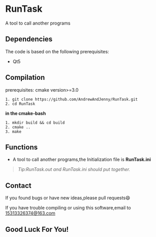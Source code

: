 # RunTask

A tool to call another programs

## Dependencies

The code is based on the following prerequisites:

- Qt5

## Compilation

prerequisites: cmake version>=3.0

```
1. git clone https://github.com/AndrewAndJenny/RunTask.git
2. cd RunTask
```

**in the cmake-bash**

```
1. mkdir build && cd build
2. cmake ..
3. make
```

## Functions

-  A tool to call another programs,the Initialization file is **RunTask.ini**
> *Tip:RunTask.out and RunTask.ini should put together.*

## Contact

If you found bugs or have new ideas,please pull requests😄  

If you have trouble compiling or using this software,email to [15313326374@163.com](mailto:15313326374@163.com)

## Good Luck For You!
